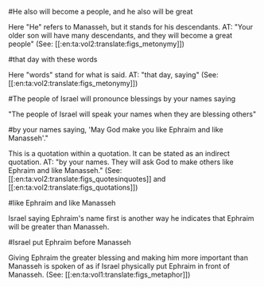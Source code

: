 #He also will become a people, and he also will be great

Here "He" refers to Manasseh, but it stands for his descendants. AT: "Your older son will have many descendants, and they will become a great people" (See: [[:en:ta:vol2:translate:figs_metonymy]])

#that day with these words

Here "words" stand for what is said. AT: "that day, saying" (See: [[:en:ta:vol2:translate:figs_metonymy]])

#The people of Israel will pronounce blessings by your names saying

"The people of Israel will speak your names when they are blessing others"

#by your names saying, 'May God make you like Ephraim and like Manasseh'."

This is a quotation within a quotation. It can be stated as an indirect quotation. AT: "by your names. They will ask God to make others like Ephraim and like Manasseh." (See: [[:en:ta:vol2:translate:figs_quotesinquotes]] and [[:en:ta:vol2:translate:figs_quotations]])

#like Ephraim and like Manasseh

Israel saying Ephraim's name first is another way he indicates that Ephraim will be greater than Manasseh.

#Israel put Ephraim before Manasseh

Giving Ephraim the greater blessing and making him more important than Manasseh is spoken of as if Israel physically put Ephraim in front of Manasseh. (See: [[:en:ta:vol1:translate:figs_metaphor]])